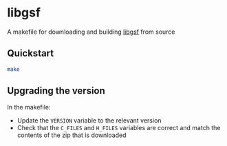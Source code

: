 # libgsf

A makefile for downloading and building [libgsf](https://www.leidos.com/products/ocean-marine#gsf) from source

## Quickstart

```bash
make
```

## Upgrading the version

In the makefile:
- Update the `VERSION` variable to the relevant version
- Check that the `C_FILES` and `H_FILES` variables are correct and match the contents of the zip that is downloaded
